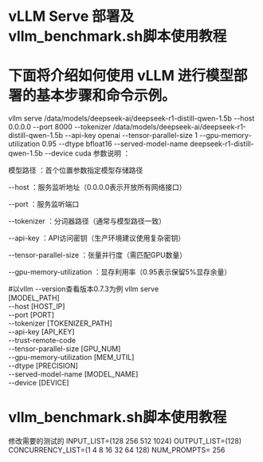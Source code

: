 # vLLM Serve 部署及vllm_benchmark.sh脚本使用教程

# 下面将介绍如何使用 vLLM 进行模型部署的基本步骤和命令示例。

vllm serve /data/models/deepseek-ai/deepseek-r1-distill-qwen-1.5b     --host 0.0.0.0     --port 8000      --tokenizer /data/models/deepseek-ai/deepseek-r1-distill-qwen-1.5b     --api-key openai     --tensor-parallel-size 1     --gpu-memory-utilization 0.95     --dtype bfloat16     --served-model-name deepseek-r1-distill-qwen-1.5b  --device cuda
参数说明 ：


   模型路径 ：首个位置参数指定模型存储路径

   --host ：服务监听地址（0.0.0.0表示开放所有网络接口）

   --port ：服务监听端口

   --tokenizer ：分词器路径（通常与模型路径一致）

   --api-key ：API访问密钥（生产环境建议使用复杂密钥）

   --tensor-parallel-size ：张量并行度（需匹配GPU数量）

   --gpu-memory-utilization ：显存利用率（0.95表示保留5%显存余量）

#以vllm --version查看版本0.7.3为例
vllm serve \
  [MODEL_PATH] \
  --host [HOST_IP] \
  --port [PORT] \
  --tokenizer [TOKENIZER_PATH] \
  --api-key [API_KEY] \
  --trust-remote-code \
  --tensor-parallel-size [GPU_NUM] \
  --gpu-memory-utilization [MEM_UTIL] \
  --dtype [PRECISION] \
  --served-model-name [MODEL_NAME] \
  --device [DEVICE]

# vllm_benchmark.sh脚本使用教程
修改需要的测试的
INPUT_LIST=(128 256 512 1024) 
OUTPUT_LIST=(128) 
CONCURRENCY_LIST=(1 4 8 16 32 64 128) 
NUM_PROMPTS= 256

